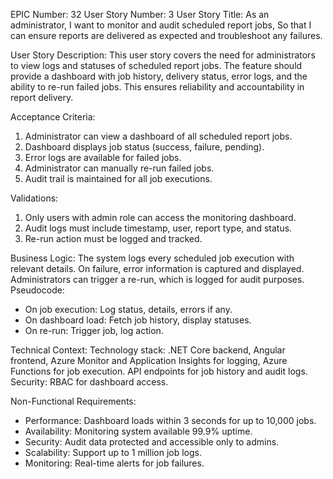 EPIC Number: 32
User Story Number: 3
User Story Title: As an administrator, I want to monitor and audit scheduled report jobs, So that I can ensure reports are delivered as expected and troubleshoot any failures.

User Story Description: This user story covers the need for administrators to view logs and statuses of scheduled report jobs. The feature should provide a dashboard with job history, delivery status, error logs, and the ability to re-run failed jobs. This ensures reliability and accountability in report delivery.

Acceptance Criteria:
1. Administrator can view a dashboard of all scheduled report jobs.
2. Dashboard displays job status (success, failure, pending).
3. Error logs are available for failed jobs.
4. Administrator can manually re-run failed jobs.
5. Audit trail is maintained for all job executions.

Validations:
1. Only users with admin role can access the monitoring dashboard.
2. Audit logs must include timestamp, user, report type, and status.
3. Re-run action must be logged and tracked.

Business Logic: The system logs every scheduled job execution with relevant details. On failure, error information is captured and displayed. Administrators can trigger a re-run, which is logged for audit purposes. Pseudocode:
- On job execution: Log status, details, errors if any.
- On dashboard load: Fetch job history, display statuses.
- On re-run: Trigger job, log action.

Technical Context: Technology stack: .NET Core backend, Angular frontend, Azure Monitor and Application Insights for logging, Azure Functions for job execution. API endpoints for job history and audit logs. Security: RBAC for dashboard access.

Non-Functional Requirements:
- Performance: Dashboard loads within 3 seconds for up to 10,000 jobs.
- Availability: Monitoring system available 99.9% uptime.
- Security: Audit data protected and accessible only to admins.
- Scalability: Support up to 1 million job logs.
- Monitoring: Real-time alerts for job failures.